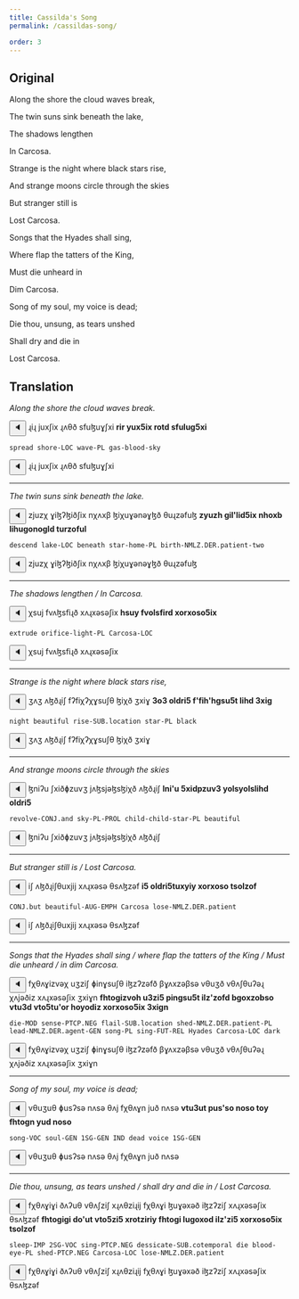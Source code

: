 ```yaml
---
title: Cassilda's Song
permalink: /cassildas-song/

order: 3
---
```


## Original

Along the shore the cloud waves break,

The twin suns sink beneath the lake,

The shadows lengthen

In Carcosa.

Strange is the night where black stars rise,

And strange moons circle through the skies

But stranger still is

Lost Carcosa.

Songs that the Hyades shall sing,

Where flap the tatters of the King,

Must die unheard in

Dim Carcosa.

Song of my soul, my voice is dead;

Die thou, unsung, as tears unshed

Shall dry and die in

Lost Carcosa.

## Translation

_Along the shore the cloud waves break._

<span class='spoken '> <button class='speak' type='button' data-ipa='ɻiɻ juxʃix ɻʌθð sfuɮuɣʃxi'>🔈</button> <span class='ipa'>ɻiɻ juxʃix ɻʌθð sfuɮuɣʃxi</span> </span> <strong>rir yux5ix rotd sfulug5xi</strong>

`spread shore-LOC wave-PL gas-blood-sky`

<span class='spoken '> <button class='speak' type='button' data-ipa='ɻiɻ juxʃix ɻʌθð sfuɮuɣʃxi'>🔈</button> <span class='ipa'>ɻiɻ juxʃix ɻʌθð sfuɮuɣʃxi</span> </span>

---

_The twin suns sink beneath the lake._

<span class='spoken '> <button class='speak' type='button' data-ipa='zjuzχ ɣiɮʔɮiðʃix nχʌxβ ɮiχuɣənəɣɮð θuɻzəfuɮ'>🔈</button> <span class='ipa'>zjuzχ ɣiɮʔɮiðʃix nχʌxβ ɮiχuɣənəɣɮð θuɻzəfuɮ</span> </span> <strong>zyuzh gil'lid5ix nhoxb lihugonogld turzoful</strong>

`descend lake-LOC beneath star-home-PL birth-NMLZ.DER.patient-two`

<span class='spoken '> <button class='speak' type='button' data-ipa='zjuzχ ɣiɮʔɮiðʃix nχʌxβ ɮiχuɣənəɣɮð θuɻzəfuɮ'>🔈</button> <span class='ipa'>zjuzχ ɣiɮʔɮiðʃix nχʌxβ ɮiχuɣənəɣɮð θuɻzəfuɮ</span> </span>

---

_The shadows lengthen / In Carcosa._

<span class='spoken '> <button class='speak' type='button' data-ipa='χsuj fvʌɮsfiɻð xʌɻxəsəʃix'>🔈</button> <span class='ipa'>χsuj fvʌɮsfiɻð xʌɻxəsəʃix</span> </span> <strong>hsuy fvolsfird xorxoso5ix</strong>

`extrude orifice-light-PL Carcosa-LOC`

<span class='spoken '> <button class='speak' type='button' data-ipa='χsuj fvʌɮsfiɻð xʌɻxəsəʃix'>🔈</button> <span class='ipa'>χsuj fvʌɮsfiɻð xʌɻxəsəʃix</span> </span>

---

_Strange is the night where black stars rise,_

<span class='spoken '> <button class='speak' type='button' data-ipa='ʒʌʒ ʌɮðɻiʃ fʔfiχʔχɣsuʃθ ɮiχð ʒxiɣ'>🔈</button> <span class='ipa'>ʒʌʒ ʌɮðɻiʃ fʔfiχʔχɣsuʃθ ɮiχð ʒxiɣ</span> </span> <strong>3o3 oldri5 f'fih'hgsu5t lihd 3xig</strong>

`night beautiful rise-SUB.location star-PL black`

<span class='spoken '> <button class='speak' type='button' data-ipa='ʒʌʒ ʌɮðɻiʃ fʔfiχʔχɣsuʃθ ɮiχð ʒxiɣ'>🔈</button> <span class='ipa'>ʒʌʒ ʌɮðɻiʃ fʔfiχʔχɣsuʃθ ɮiχð ʒxiɣ</span> </span>

---

_And strange moons circle through the skies_

<span class='spoken '> <button class='speak' type='button' data-ipa='ɮniʔu ʃxiðɸzuvʒ jʌɮsjəɮsɮiχð ʌɮðɻiʃ'>🔈</button> <span class='ipa'>ɮniʔu ʃxiðɸzuvʒ jʌɮsjəɮsɮiχð ʌɮðɻiʃ</span> </span> <strong>lni'u 5xidpzuv3 yolsyolslihd oldri5</strong>

`revolve-CONJ.and sky-PL-PROL child-child-star-PL beautiful`

<span class='spoken '> <button class='speak' type='button' data-ipa='ɮniʔu ʃxiðɸzuvʒ jʌɮsjəɮsɮiχð ʌɮðɻiʃ'>🔈</button> <span class='ipa'>ɮniʔu ʃxiðɸzuvʒ jʌɮsjəɮsɮiχð ʌɮðɻiʃ</span> </span>

---

_But stranger still is / Lost Carcosa._

<span class='spoken '> <button class='speak' type='button' data-ipa='iʃ ʌɮðɻiʃθuxjij xʌɻxəsə θsʌɮzəf'>🔈</button> <span class='ipa'>iʃ ʌɮðɻiʃθuxjij xʌɻxəsə θsʌɮzəf</span> </span> <strong>i5 oldri5tuxyiy xorxoso tsolzof</strong>

`CONJ.but beautiful-AUG-EMPH Carcosa lose-NMLZ.DER.patient`

<span class='spoken '> <button class='speak' type='button' data-ipa='iʃ ʌɮðɻiʃθuxjij xʌɻxəsə θsʌɮzəf'>🔈</button> <span class='ipa'>iʃ ʌɮðɻiʃθuxjij xʌɻxəsə θsʌɮzəf</span> </span>

---

_Songs that the Hyades shall sing / where flap the tatters of the King / Must die unheard / in dim Carcosa._

<span class='spoken '> <button class='speak' type='button' data-ipa='fχθʌɣizvəχ uʒziʃ ɸinɣsuʃθ iɮzʔzəfð βɣʌxzəβsə vθuʒð vθʌʃθuʔəɻ χʌjəðiz xʌɻxəsəʃix ʒxiɣn'>🔈</button> <span class='ipa'>fχθʌɣizvəχ uʒziʃ ɸinɣsuʃθ iɮzʔzəfð βɣʌxzəβsə vθuʒð vθʌʃθuʔəɻ χʌjəðiz xʌɻxəsəʃix ʒxiɣn</span> </span> <strong>fhtogizvoh u3zi5 pingsu5t ilz'zofd bgoxzobso vtu3d vto5tu'or hoyodiz xorxoso5ix 3xign</strong>

`die-MOD sense-PTCP.NEG flail-SUB.location shed-NMLZ.DER.patient-PL lead-NMLZ.DER.agent-GEN song-PL sing-FUT-REL Hyades Carcosa-LOC dark`

<span class='spoken '> <button class='speak' type='button' data-ipa='fχθʌɣizvəχ uʒziʃ ɸinɣsuʃθ iɮzʔzəfð βɣʌxzəβsə vθuʒð vθʌʃθuʔəɻ χʌjəðiz xʌɻxəsəʃix ʒxiɣn'>🔈</button> <span class='ipa'>fχθʌɣizvəχ uʒziʃ ɸinɣsuʃθ iɮzʔzəfð βɣʌxzəβsə vθuʒð vθʌʃθuʔəɻ χʌjəðiz xʌɻxəsəʃix ʒxiɣn</span> </span>

---

_Song of my soul, my voice is dead;_

<span class='spoken '> <button class='speak' type='button' data-ipa='vθuʒuθ ɸusʔsə nʌsə θʌj fχθʌɣn juð nʌsə'>🔈</button> <span class='ipa'>vθuʒuθ ɸusʔsə nʌsə θʌj fχθʌɣn juð nʌsə</span> </span> <strong>vtu3ut pus'so noso toy fhtogn yud noso</strong>

`song-VOC soul-GEN 1SG-GEN IND dead voice 1SG-GEN`

<span class='spoken '> <button class='speak' type='button' data-ipa='vθuʒuθ ɸusʔsə nʌsə θʌj fχθʌɣn juð nʌsə'>🔈</button> <span class='ipa'>vθuʒuθ ɸusʔsə nʌsə θʌj fχθʌɣn juð nʌsə</span> </span>

---

_Die thou, unsung, as tears unshed / shall dry and die in / Lost Carcosa._

<span class='spoken '> <button class='speak' type='button' data-ipa='fχθʌɣiɣi ðʌʔuθ vθʌʃziʃ xɻʌθziɻij fχθʌɣi ɮuɣəxəð iɮzʔziʃ xʌɻxəsəʃix θsʌɮzəf'>🔈</button> <span class='ipa'>fχθʌɣiɣi ðʌʔuθ vθʌʃziʃ xɻʌθziɻij fχθʌɣi ɮuɣəxəð iɮzʔziʃ xʌɻxəsəʃix θsʌɮzəf</span> </span> <strong>fhtogigi do'ut vto5zi5 xrotziriy fhtogi lugoxod ilz'zi5 xorxoso5ix tsolzof</strong>

`sleep-IMP 2SG-VOC sing-PTCP.NEG dessicate-SUB.cotemporal die blood-eye-PL shed-PTCP.NEG Carcosa-LOC lose-NMLZ.DER.patient`

<span class='spoken '> <button class='speak' type='button' data-ipa='fχθʌɣiɣi ðʌʔuθ vθʌʃziʃ xɻʌθziɻij fχθʌɣi ɮuɣəxəð iɮzʔziʃ xʌɻxəsəʃix θsʌɮzəf'>🔈</button> <span class='ipa'>fχθʌɣiɣi ðʌʔuθ vθʌʃziʃ xɻʌθziɻij fχθʌɣi ɮuɣəxəð iɮzʔziʃ xʌɻxəsəʃix θsʌɮzəf</span> </span>
